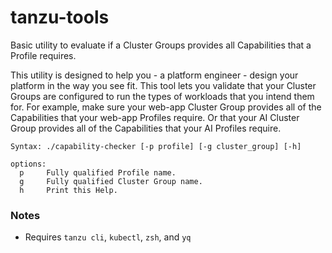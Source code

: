 # tanzu-tools

Basic utility to evaluate if a Cluster Groups provides all Capabilities that a Profile requires.

This utility is designed to help you - a platform engineer - design your platform in the way you see fit. This tool lets
you validate that your Cluster Groups are configured to run the types of workloads that you intend them for. For example, make sure
your web-app Cluster Group provides all of the Capabilities that your web-app Profiles require. Or that your AI Cluster Group provides
all of the Capabilities that your AI Profiles require.

```
Syntax: ./capability-checker [-p profile] [-g cluster_group] [-h]

options:
  p     Fully qualified Profile name.
  g     Fully qualified Cluster Group name.
  h     Print this Help.
```

### Notes
* Requires `tanzu cli`, `kubectl`, `zsh`, and `yq`
